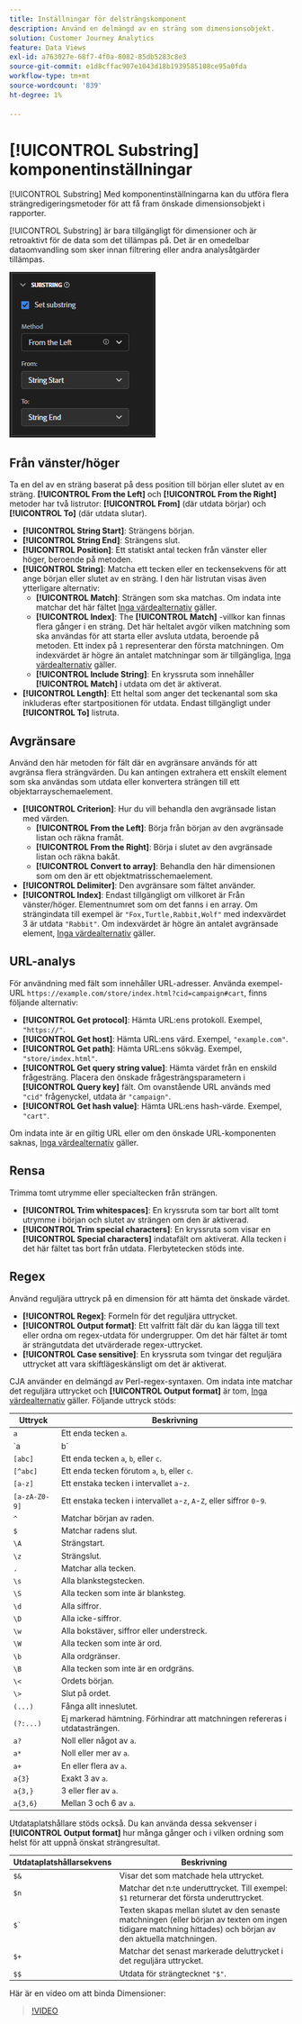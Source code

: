 ```yaml
---
title: Inställningar för delsträngskomponent
description: Använd en delmängd av en sträng som dimensionsobjekt.
solution: Customer Journey Analytics
feature: Data Views
exl-id: a763027e-68f7-4f0a-8082-85db5283c8e3
source-git-commit: e1d8cffac907e1043d18b1939585108ce95a0fda
workflow-type: tm+mt
source-wordcount: '839'
ht-degree: 1%

---
```


# [!UICONTROL Substring] komponentinställningar

[!UICONTROL Substring] Med komponentinställningarna kan du utföra flera strängredigeringsmetoder för att få fram önskade dimensionsobjekt i rapporter.

[!UICONTROL Substring] är bara tillgängligt för dimensioner och är retroaktivt för de data som det tillämpas på. Det är en omedelbar dataomvandling som sker innan filtrering eller andra analysåtgärder tillämpas.

![Inställningar för delsträng](../assets/substring-settings.png)

## Från vänster/höger

Ta en del av en sträng baserat på dess position till början eller slutet av en sträng. **[!UICONTROL From the Left]** och **[!UICONTROL From the Right]** metoder har två listrutor: **[!UICONTROL From]** (där utdata börjar) och **[!UICONTROL To]** (där utdata slutar).

* **[!UICONTROL String Start]**: Strängens början.
* **[!UICONTROL String End]**: Strängens slut.
* **[!UICONTROL Position]**: Ett statiskt antal tecken från vänster eller höger, beroende på metoden.
* **[!UICONTROL String]**: Matcha ett tecken eller en teckensekvens för att ange början eller slutet av en sträng. I den här listrutan visas även ytterligare alternativ:
   * **[!UICONTROL Match]**: Strängen som ska matchas. Om indata inte matchar det här fältet [Inga värdealternativ](no-value-options.md) gäller.
   * **[!UICONTROL Index]**: The **[!UICONTROL Match]** -villkor kan finnas flera gånger i en sträng. Det här heltalet avgör vilken matchning som ska användas för att starta eller avsluta utdata, beroende på metoden. Ett index på `1` representerar den första matchningen. Om indexvärdet är högre än antalet matchningar som är tillgängliga, [Inga värdealternativ](no-value-options.md) gäller.
   * **[!UICONTROL Include String]**: En kryssruta som innehåller **[!UICONTROL Match]** i utdata om det är aktiverat.
* **[!UICONTROL Length]**: Ett heltal som anger det teckenantal som ska inkluderas efter startpositionen för utdata. Endast tillgängligt under **[!UICONTROL To]** listruta.

## Avgränsare

Använd den här metoden för fält där en avgränsare används för att avgränsa flera strängvärden. Du kan antingen extrahera ett enskilt element som ska användas som utdata eller konvertera strängen till ett objektarrayschemaelement.

* **[!UICONTROL Criterion]**: Hur du vill behandla den avgränsade listan med värden.
   * **[!UICONTROL From the Left]**: Börja från början av den avgränsade listan och räkna framåt.
   * **[!UICONTROL From the Right]**: Börja i slutet av den avgränsade listan och räkna bakåt.
   * **[!UICONTROL Convert to array]**: Behandla den här dimensionen som om den är ett objektmatrisschemaelement.
* **[!UICONTROL Delimiter]**: Den avgränsare som fältet använder.
* **[!UICONTROL Index]**: Endast tillgängligt om villkoret är Från vänster/höger. Elementnumret som om det fanns i en array. Om strängindata till exempel är `"Fox,Turtle,Rabbit,Wolf"` med indexvärdet 3 är utdata `"Rabbit"`. Om indexvärdet är högre än antalet avgränsade element, [Inga värdealternativ](no-value-options.md) gäller.

## URL-analys

För användning med fält som innehåller URL-adresser. Använda exempel-URL `https://example.com/store/index.html?cid=campaign#cart`, finns följande alternativ:

* **[!UICONTROL Get protocol]**: Hämta URL:ens protokoll. Exempel, `"https://"`.
* **[!UICONTROL Get host]**: Hämta URL:ens värd. Exempel, `"example.com"`.
* **[!UICONTROL Get path]**: Hämta URL:ens sökväg. Exempel, `"store/index.html"`.
* **[!UICONTROL Get query string value]**: Hämta värdet från en enskild frågesträng. Placera den önskade frågesträngsparametern i **[!UICONTROL Query key]** fält. Om ovanstående URL används med `"cid"` frågenyckel, utdata är `"campaign"`.
* **[!UICONTROL Get hash value]**: Hämta URL:ens hash-värde. Exempel, `"cart"`.

Om indata inte är en giltig URL eller om den önskade URL-komponenten saknas, [Inga värdealternativ](no-value-options.md) gäller.

## Rensa

Trimma tomt utrymme eller specialtecken från strängen.

* **[!UICONTROL Trim whitespaces]**: En kryssruta som tar bort allt tomt utrymme i början och slutet av strängen om den är aktiverad.
* **[!UICONTROL Trim special characters]**: En kryssruta som visar en **[!UICONTROL Special characters]** indatafält om aktiverat. Alla tecken i det här fältet tas bort från utdata. Flerbytetecken stöds inte.

## Regex

Använd reguljära uttryck på en dimension för att hämta det önskade värdet.

* **[!UICONTROL Regex]**: Formeln för det reguljära uttrycket.
* **[!UICONTROL Output format]**: Ett valfritt fält där du kan lägga till text eller ordna om regex-utdata för undergrupper. Om det här fältet är tomt är strängutdata det utvärderade regex-uttrycket.
* **[!UICONTROL Case sensitive]**: En kryssruta som tvingar det reguljära uttrycket att vara skiftlägeskänsligt om det är aktiverat.

CJA använder en delmängd av Perl-regex-syntaxen. Om indata inte matchar det reguljära uttrycket och **[!UICONTROL Output format]** är tom, [Inga värdealternativ](no-value-options.md) gäller. Följande uttryck stöds:

| Uttryck | Beskrivning |
| --- | --- |
| `a` | Ett enda tecken `a`. |
| `a|b` | Ett enda tecken `a` eller `b`. |
| `[abc]` | Ett enda tecken `a`, `b`, eller `c`. |
| `[^abc]` | Ett enda tecken förutom `a`, `b`, eller `c`. |
| `[a-z]` | Ett enstaka tecken i intervallet `a`-`z`. |
| `[a-zA-Z0-9]` | Ett enstaka tecken i intervallet `a`-`z`, `A`-`Z`, eller siffror `0`-`9`. |
| `^` | Matchar början av raden. |
| `$` | Matchar radens slut. |
| `\A` | Strängstart. |
| `\z` | Strängslut. |
| `.` | Matchar alla tecken. |
| `\s` | Alla blankstegstecken. |
| `\S` | Alla tecken som inte är blanksteg. |
| `\d` | Alla siffror. |
| `\D` | Alla icke-siffror. |
| `\w` | Alla bokstäver, siffror eller understreck. |
| `\W` | Alla tecken som inte är ord. |
| `\b` | Alla ordgränser. |
| `\B` | Alla tecken som inte är en ordgräns. |
| `\<` | Ordets början. |
| `\>` | Slut på ordet. |
| `(...)` | Fånga allt inneslutet. |
| `(?:...)` | Ej markerad hämtning. Förhindrar att matchningen refereras i utdatasträngen. |
| `a?` | Noll eller något av `a`. |
| `a*` | Noll eller mer av `a`. |
| `a+` | En eller flera av `a`. |
| `a{3}` | Exakt 3 av `a`. |
| `a{3,}` | 3 eller fler av `a`. |
| `a{3,6}` | Mellan 3 och 6 av `a`. |

Utdataplatshållare stöds också. Du kan använda dessa sekvenser i **[!UICONTROL Output format]** hur många gånger och i vilken ordning som helst för att uppnå önskat strängresultat.

| Utdataplatshållarsekvens | Beskrivning |
| --- | --- |
| `$&` | Visar det som matchade hela uttrycket. |
| `$n` | Matchar det n:te underuttrycket. Till exempel: `$1` returnerar det första underuttrycket. |
| ``$` `` | Texten skapas mellan slutet av den senaste matchningen (eller början av texten om ingen tidigare matchning hittades) och början av den aktuella matchningen. |
| `$+` | Matchar det senast markerade deluttrycket i det reguljära uttrycket. |
| `$$` | Utdata för strängtecknet `"$"`. |

Här är en video om att binda Dimensioner:

>[!VIDEO](https://video.tv.adobe.com/v/342694/?quality=12)
